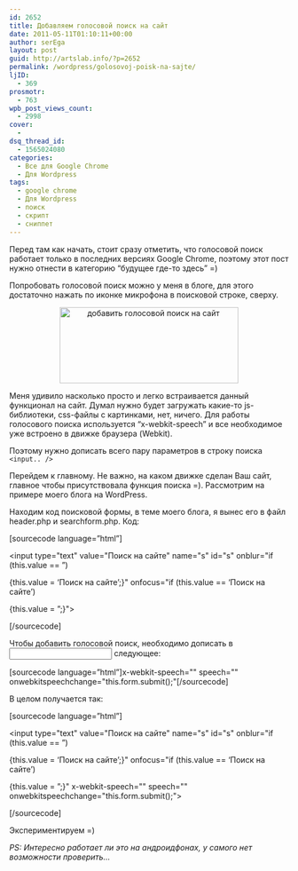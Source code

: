 ```yaml
---
id: 2652
title: Добавляем голосовой поиск на сайт
date: 2011-05-11T01:10:11+00:00
author: serEga
layout: post
guid: http://artslab.info/?p=2652
permalink: /wordpress/golosovoj-poisk-na-sajte/
ljID:
  - 369
prosmotr:
  - 763
wpb_post_views_count:
  - 2998
cover:
  - 
dsq_thread_id:
  - 1565024080
categories:
  - Все для Google Chrome
  - Для Wordpress
tags:
  - google chrome
  - Для Wordpress
  - поиск
  - скрипт
  - сниппет
---
```

Перед там как начать, стоит сразу отметить, что голосовой поиск работает только в последних версиях Google Chrome, поэтому этот пост нужно отнести в категорию &#8220;будущее где-то здесь&#8221; =)
  
Попробовать голосовой поиск можно у меня в блоге, для этого достаточно нажать по иконке микрофона в поисковой строке, сверху.

<center>
  <img src="http://img.artslab.info/golosovoi_poisk_google_chrome.jpg" alt="добавить голосовой поиск на сайт" title="golosovoi_poisk_google_chrome" width="322" height="137" class="alignnone size-full wp-image-2654" />
</center>

Меня удивило насколько просто и легко встраивается данный функционал на сайт. Думал нужно будет загружать какие-то js-библиотеки, css-файлы с картинками, нет, ничего. Для работы голосового поиска используется &#8220;x-webkit-speech&#8221; и все необходимое уже встроено в движке браузера (Webkit).
  
Поэтому нужно дописать всего пару параметров в строку поиска `<input.. />`

Перейдем к главному. Не важно, на каком движке сделан Ваш сайт, главное чтобы присутствовала функция поиска =). Рассмотрим на примере моего блога на WordPress. 
  
Находим код поисковой формы, в теме моего блога, я вынес его в файл header.php и searchform.php. Код:

[sourcecode language=&#8221;html&#8221;]
  
<form method="get" id="searchform" action="http://artslab.info/">
  
<input type="text" value="Поиск на сайте" name="s" id="s" onblur="if (this.value == &#8221;)
  
{this.value = &#8216;Поиск на сайте&#8217;;}" onfocus="if (this.value == &#8216;Поиск на сайте&#8217;)
  
{this.value = &#8221;;}">
  
<input type="hidden" id="searchsubmit">
  
</form>
  
[/sourcecode]

Чтобы добавить голосовой поиск, необходимо дописать в <input /> следующее:

[sourcecode language=&#8221;html&#8221;]x-webkit-speech="" speech="" onwebkitspeechchange="this.form.submit();"[/sourcecode]

В целом получается так:

[sourcecode language=&#8221;html&#8221;]<form method="get" id="searchform" action="http://artslab.info/">
  
<input type="text" value="Поиск на сайте" name="s" id="s" onblur="if (this.value == &#8221;)
  
{this.value = &#8216;Поиск на сайте&#8217;;}" onfocus="if (this.value == &#8216;Поиск на сайте&#8217;)
  
{this.value = &#8221;;}" x-webkit-speech="" speech="" onwebkitspeechchange="this.form.submit();">
  
<input type="hidden" id="searchsubmit">
  
</form>[/sourcecode]

Экспериментируем =)

_PS: Интересно работает ли это на андроидфонах, у самого нет возможности проверить&#8230;_